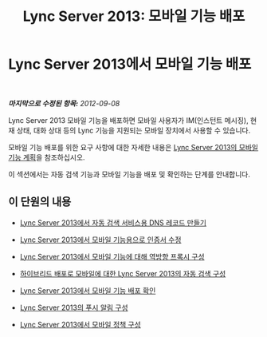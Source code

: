 ﻿---
title: 'Lync Server 2013: 모바일 기능 배포'
TOCTitle: 모바일 기능 배포
ms:assetid: f41e6b25-d2cd-43fd-a17b-22cfda8bcd4f
ms:mtpsurl: https://technet.microsoft.com/ko-kr/library/Hh690055(v=OCS.15)
ms:contentKeyID: 49305523
ms.date: 08/24/2015
mtps_version: v=OCS.15
ms.translationtype: HT
---

# Lync Server 2013에서 모바일 기능 배포

 

_**마지막으로 수정된 항목:** 2012-09-08_

Lync Server 2013 모바일 기능을 배포하면 모바일 사용자가 IM(인스턴트 메시징), 현재 상태, 대화 상대 등의 Lync 기능을 지원되는 모바일 장치에서 사용할 수 있습니다.

모바일 기능 배포를 위한 요구 사항에 대한 자세한 내용은 [Lync Server 2013의 모바일 기능 계획](lync-server-2013-planning-for-mobility.md)을 참조하십시오.

이 섹션에서는 자동 검색 기능과 모바일 기능을 배포 및 확인하는 단계를 안내합니다.

## 이 단원의 내용

  - [Lync Server 2013에서 자동 검색 서비스용 DNS 레코드 만들기](lync-server-2013-creating-dns-records-for-the-autodiscover-service.md)

  - [Lync Server 2013에서 모바일 기능용으로 인증서 수정](lync-server-2013-modifying-certificates-for-mobility.md)

  - [Lync Server 2013에서 모바일 기능에 대해 역방향 프록시 구성](lync-server-2013-configuring-the-reverse-proxy-for-mobility.md)

  - [하이브리드 배포로 모바일에 대한 Lync Server 2013의 자동 검색 구성](lync-server-2013-configuring-autodiscover-for-mobility-with-hybrid-deployments.md)

  - [Lync Server 2013에서 모바일 기능 배포 확인](lync-server-2013-verifying-your-mobility-deployment.md)

  - [Lync Server 2013의 푸시 알림 구성](lync-server-2013-configuring-for-push-notifications.md)

  - [Lync Server 2013에서 모바일 정책 구성](lync-server-2013-configuring-mobility-policy.md)

